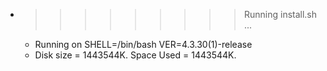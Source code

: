 * >>>>>>>>> Running install.sh ...
  * Running on SHELL=/bin/bash VER=4.3.30(1)-release
  * Disk size = 1443544K. Space Used = 1443544K.
